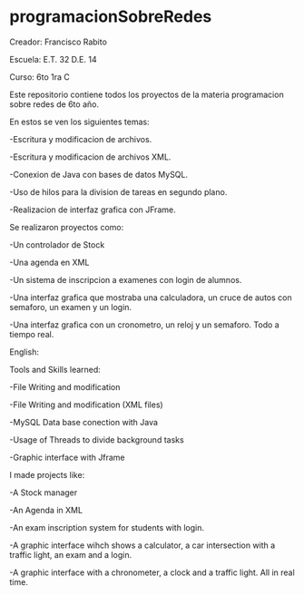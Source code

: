 # programacionSobreRedes

Creador: Francisco Rabito

Escuela: E.T. 32 D.E. 14

Curso: 6to 1ra C


Este repositorio contiene todos los proyectos de la materia programacion sobre redes de 6to año.


En estos se ven los siguientes temas:

-Escritura y modificacion de archivos.

-Escritura y modificacion de archivos XML.

-Conexion de Java con bases de datos MySQL.

-Uso de hilos para la division de tareas en segundo plano.

-Realizacion de interfaz grafica con JFrame.


Se realizaron proyectos como: 

-Un controlador de Stock

-Una agenda en XML

-Un sistema de inscripcion a examenes con login de alumnos.

-Una interfaz grafica que mostraba una calculadora, un cruce de autos con semaforo, un examen y un login.

-Una interfaz grafica con un cronometro, un reloj y un semaforo. Todo a tiempo real.


English:

Tools and Skills learned:

-File Writing and modification 

-File Writing and modification (XML files)

-MySQL Data base conection with Java

-Usage of Threads to divide background tasks

-Graphic interface with Jframe


I made projects like:

-A Stock manager

-An Agenda in XML

-An exam inscription system for students with login.

-A graphic interface wihch shows a calculator, a car intersection with a traffic light, an exam and a login.

-A graphic interface with a chronometer, a clock and a traffic light. All in real time.
